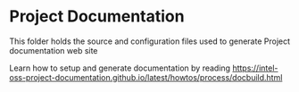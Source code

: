 # Project Documentation

This folder holds the source and configuration files used to generate 
Project documentation web site 

Learn how to setup and generate documentation by reading
https://intel-oss-project-documentation.github.io/latest/howtos/process/docbuild.html
